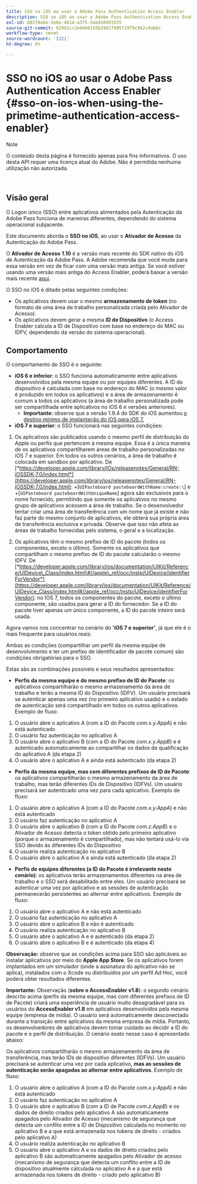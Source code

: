 ```yaml
---
title: SSO no iOS ao usar o Adobe Pass Authentication Access Enabler
description: SSO no iOS ao usar o Adobe Pass Authentication Access Enabler
exl-id: 882f0abb-2e6e-461d-a375-3ab410991935
source-git-commit: 929d1cc2e0466155b29d1f905f2979c942c9ab8c
workflow-type: tm+mt
source-wordcount: '1121'
ht-degree: 0%

---
```


# SSO no iOS ao usar o Adobe Pass Authentication Access Enabler {#sso-on-ios-when-using-the-primetime-authentication-access-enabler}

>[!NOTE]
>
>O conteúdo desta página é fornecido apenas para fins informativos. O uso desta API requer uma licença atual do Adobe. Não é permitida nenhuma utilização não autorizada.

</br>

## Visão geral

O Logon único (SSO) entre aplicativos alimentados pela Autenticação da Adobe Pass funciona de maneiras diferentes, dependendo do sistema operacional subjacente.

Este documento aborda o **SSO no iOS**, ao usar o **Ativador de Acesso** da Autenticação do Adobe Pass.

O **Ativador de Acesso** **1.10** é a versão mais recente do SDK nativo do iOS de Autenticação da Adobe Pass. A Adobe recomenda que você mude para essa versão em vez de ficar com uma versão mais antiga. Se você estiver usando uma versão mais antiga do Access Enabler, poderá baixar a versão mais recente [aqui](https://tve.zendesk.com/hc/en-us/articles/204963209-iOS-Native-AccessEnabler-Library).

O SSO no iOS é ditado pelas seguintes condições:

- Os aplicativos devem usar o mesmo **armazenamento de token** (no formato de uma área de trabalho personalizada criada pelo Ativador de Acesso).
- Os aplicativos devem gerar a mesma **ID de Dispositivo** (o Access Enabler calcula a ID de Dispositivo com base no endereço do MAC ou IDFV, dependendo da versão do sistema operacional).

## Comportamento

O comportamento do SSO é o seguinte:

- **iOS 6 e inferior**: o SSO funciona automaticamente entre aplicativos desenvolvidos pela mesma equipe ou por equipes diferentes. A ID do dispositivo é calculada com base no endereço do MAC (o mesmo valor é produzido em todos os aplicativos) e a área de armazenamento é comum a todos os aplicativos (a área de trabalho personalizada pode ser compartilhada entre aplicativos no iOS 6 e versões anteriores).
   - **Importante:** observe que a versão 1.9.4 do SDK do iOS aumentou [o destino mínimo de implantação do iOS para iOS 7.](https://tve.zendesk.com/hc/en-us/articles/204963209-iOS-Native-AccessEnabler-Library)
- **iOS 7 e superior**: o SSO funcionará nas seguintes condições:

1. Os aplicativos são publicados usando o mesmo perfil de distribuição do Apple ou perfis que pertencem à mesma equipe. Essa é a única maneira de os aplicativos compartilharem áreas de trabalho personalizadas no iOS 7 e superior. Em todos os outros cenários, a área de trabalho é colocada em sandbox por aplicativo. De [*https://developer.apple.com/library/IOs/releasenotes/General/RN-iOSSDK-7.0/index.html*](https://developer.apple.com/library/ios/releasenotes/General/RN-iOSSDK-7.0/index.html): \+\[`UIPasteboard pasteboardWithName:create:\`] e +\[`UIPasteboard pasteboardWithUniqueName`\] agora são exclusivos para o nome fornecido, permitindo que somente os aplicativos no mesmo grupo de aplicativos acessem a área de trabalho. Se o desenvolvedor tentar criar uma área de transferência com um nome que já existe e não faz parte do mesmo conjunto de aplicativos, ele obterá sua própria área de transferência exclusiva e privada. Observe que isso não afeta as áreas de trabalho fornecidas pelo sistema, o geral e a localização.

1. Os aplicativos têm o mesmo prefixo de ID do pacote (todos os componentes, exceto o último). Somente os aplicativos que compartilham o mesmo prefixo de ID do pacote calcularão o mesmo IDFV. De [*https://developer.apple.com/library/ios/documentation/UIKit/Reference/UIDevice\_Class/index.html\#//apple\_ref/occ/instp/UIDevice/identifierForVendor*](https://developer.apple.com/library/ios/documentation/UIKit/Reference/UIDevice_Class/index.html#//apple_ref/occ/instp/UIDevice/identifierForVendor): no IOS 7, todos os componentes do pacote, exceto o último componente, são usados para gerar a ID do fornecedor. Se a ID do pacote tiver apenas um único componente, a ID do pacote inteiro será usada.

Agora vamos nos concentrar no cenário do **&#39;iOS 7 e superior&#39;**, já que ele é o mais frequente para usuários reais:

Ambas as condições (compartilhar um perfil da mesma equipe de desenvolvimento e ter um prefixo de identificador de pacote comum) são condições obrigatórias para o SSO.

Estas são as combinações possíveis e seus resultados apresentados:

- **Perfis da mesma equipe e do mesmo prefixo de ID do Pacote**: os aplicativos compartilharão o mesmo armazenamento da área de trabalho e terão a mesma ID do Dispositivo (IDFV). Um usuário precisará se autenticar apenas uma vez (no primeiro aplicativo usado) e o estado de autenticação será compartilhado em todos os outros aplicativos. Exemplo de fluxo:

1. O usuário abre o aplicativo A (com a ID do Pacote *com.x.y.AppA*) e não está autenticado
1. O usuário faz autenticação no aplicativo A
1. O usuário abre o aplicativo B (com a ID do Pacote *com.x.y.AppB*) e é autenticado automaticamente ao compartilhar os dados de qualificação do aplicativo
A (da etapa 2)
1. O usuário abre o aplicativo A e ainda está autenticado (da etapa 2)



- **Perfis da mesma equipe, mas com diferentes prefixos de ID de Pacote**: os aplicativos compartilharão o mesmo armazenamento da área de trabalho, mas terão diferentes IDs de Dispositivo (IDFVs). Um usuário precisará ser autenticado uma vez para cada aplicativo. Exemplo de fluxo:

1. O usuário abre o aplicativo A (com a ID do Pacote *com.x.y.AppA*) e não está autenticado
1. O usuário faz autenticação no aplicativo A
1. O usuário abre o aplicativo B (com a ID do Pacote *com.z.AppB*) e o Ativador de Acesso detecta o token obtido pelo primeiro aplicativo (porque o armazenamento é compartilhado), mas não tentará usá-lo via SSO devido às diferentes IDs do Dispositivo
1. O usuário realiza autenticação no aplicativo B
1. O usuário abre o aplicativo A e ainda está autenticado (da etapa 2)



- **Perfis de equipes diferentes (a ID do Pacote é irrelevante neste cenário)**: os aplicativos terão armazenamentos diferentes na área de trabalho e o SSO será desabilitado entre eles. Um usuário precisará se autenticar uma vez por aplicativo e as sessões de autenticação permanecerão persistentes ao alternar entre aplicativos. Exemplo de fluxo:


1. O usuário abre o aplicativo A e não está autenticado
1. O usuário faz autenticação no aplicativo A
1. O usuário abre o aplicativo B e não é autenticado
1. O usuário realiza autenticação no aplicativo B
1. O usuário abre o aplicativo A e é autenticado (da etapa 2)
1. O usuário abre o aplicativo B e é autenticado (da etapa 4)

**Observação:** observe que as condições acima para SSO são aplicáveis ao instalar aplicativos por meio do **Apple App Store**. Se os aplicativos forem implantados em um simulador (onde a assinatura do aplicativo não se aplica), instalados com o Xcode ou distribuídos por um perfil Ad Hoc, você poderá obter resultados diferentes.

**Importante:** Observação (**sobre o AccessEnabler v1.8**): o segundo cenário descrito acima (perfis da mesma equipe, mas com diferentes prefixos de ID de Pacote) criará uma experiência de usuário muito desagradável para os usuários do **AccessEnabler v1.8** em aplicativos desenvolvidos pela mesma equipe (empresa de mídia). O usuário será automaticamente desconectado durante a transição entre aplicativos da mesma empresa de mídia. Portanto, os desenvolvedores de aplicativos devem tomar cuidado ao decidir a ID do pacote e o perfil de distribuição. O cenário exato nesse caso é apresentado abaixo:

Os aplicativos compartilharão o mesmo armazenamento da área de transferência, mas terão IDs de dispositivo diferentes (IDFVs). Um usuário precisará se autenticar uma vez por cada aplicativo, **mas as sessões de autenticação serão apagadas ao alternar entre aplicativos**. Exemplo de fluxo:

1. O usuário abre o aplicativo A (com a ID do Pacote *com.x.y.AppA*) e não está autenticado
1. O usuário faz autenticação no aplicativo A
1. O usuário abre o aplicativo B (com a ID de Pacote *com.z.AppB*) e os dados de direito criados pelo aplicativo A são automaticamente apagados pelo Ativador de Acesso (mecanismo de segurança que detecta um conflito entre a ID de Dispositivo calculada no momento no aplicativo B e a que está armazenada nos tokens de direito - criados pelo aplicativo A)
1. O usuário realiza autenticação no aplicativo B
1. O usuário abre o aplicativo A e os dados de direito criados pelo aplicativo B são automaticamente apagados pelo Ativador de acesso (mecanismo de segurança que detecta um conflito entre a ID de dispositivo atualmente calculada no aplicativo A e a que está armazenada nos tokens de direito - criado pelo aplicativo B)
